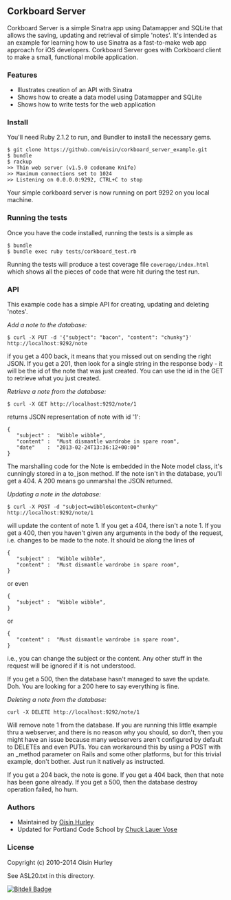 ## Corkboard Server

Corkboard Server is a simple Sinatra app using Datamapper and SQLite that
allows the saving, updating and retrieval of simple 'notes'. It's intended
as an example for learning how to use Sinatra as a fast-to-make web app
approach for iOS developers. Corkboard Server goes with Corkboard client to
make a small, functional mobile application.

### Features

* Illustrates creation of an API with Sinatra
* Shows how to create a data model using Datamapper and SQLite
* Shows how to write tests for the web application

### Install

You'll need Ruby 2.1.2 to run, and Bundler to install the necessary gems. 

    $ git clone https://github.com/oisin/corkboard_server_example.git
    $ bundle
    $ rackup
    >> Thin web server (v1.5.0 codename Knife)
    >> Maximum connections set to 1024
    >> Listening on 0.0.0.0:9292, CTRL+C to stop

Your simple corkboard server is now running on port 9292 on you local machine.

### Running the tests

Once you have the code installed, running the tests is a simple as 

    $ bundle
    $ bundle exec ruby tests/corkboard_test.rb

Running the tests will produce a test coverage file `coverage/index.html` which shows 
all the pieces of code that were hit during the test run.

### API

This example code has a simple API for creating, updating and deleting 'notes'.

*Add a note to the database:*

    $ curl -X PUT -d '{"subject": "bacon", "content": "chunky"}' http://localhost:9292/note


if you get a 400 back, it means that you missed out on sending the right JSON. If you get a 201, then look for a single string in the response body - it will be the id of the note that was just created. You can use the id in the GET to retrieve what you just created.

*Retrieve a note from the database:*

    $ curl -X GET http://localhost:9292/note/1

returns JSON representation of note with id '1':

    {
       "subject" :  "Wibble wibble",
       "content" :  "Must dismantle wardrobe in spare room",
       "date"    :  "2013-02-24T13:36:12+00:00"
    }

The marshalling code for the Note is embedded in the Note model class, it's cunningly stored in a to_json method. If the note isn't in the database, you'll get a 404. A 200 means go unmarshal the JSON returned.


*Updating a note in the database:*

    $ curl -X POST -d "subject=wibble&content=chunky" http://localhost:9292/note/1

will update the content of note 1. If you get a 404, there isn't a note 1. If you get a 400, then you haven't given any arguments in the body of the request, i.e. changes to be made to the note. It should be along the lines of


    {
       "subject" :  "Wibble wibble",
       "content" :  "Must dismantle wardrobe in spare room",
    }

or even

    {
       "subject" :  "Wibble wibble",
    }

or

    {
       "content" :  "Must dismantle wardrobe in spare room",
    }

i.e., you can change the subject or the content. Any other stuff in the request will be ignored if it is not understood.

If you get a 500, then the database hasn't managed to save the update. Doh. You are looking for a 200 here to say everything is fine.

*Deleting a note from the database:*

    curl -X DELETE http://localhost:9292/note/1

Will remove note 1 from the database. If you are running this little example thru a webserver, and there is no reason why you should, so don't, then you might have an issue because many webservers aren't configured by default to DELETEs and even PUTs. You can workaround this by using a POST with an _method parameter on Rails and some other platforms, but for this trivial example, don't bother. Just run it natively as instructed.

If you get a 204 back, the note is gone. If you get a 404 back, then that note has been gone already. If you get a 500, then the database destroy operation failed, ho hum.

### Authors

- Maintained by [Ois&iacute;n Hurley](oisin.hurley@gmail.com)
- Updated for Portland Code School by [Chuck Lauer Vose](cvose@portlandcodeschool.com)

### License

Copyright (c) 2010-2014 Oisin Hurley
   
See ASL20.txt in this directory.


[![Bitdeli Badge](https://d2weczhvl823v0.cloudfront.net/oisin/corkboard_server_example/trend.png)](https://bitdeli.com/free "Bitdeli Badge")

